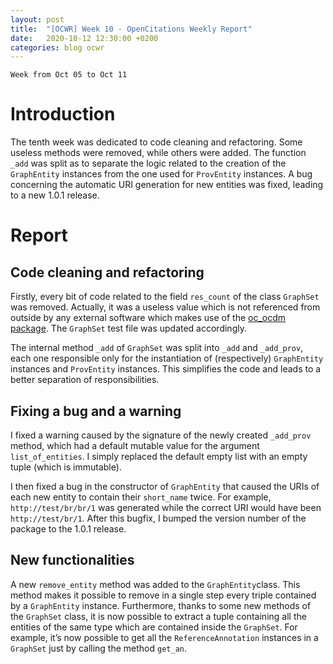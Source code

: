 ```yaml
---
layout: post
title:  "[OCWR] Week 10 - OpenCitations Weekly Report"
date:   2020-10-12 12:30:00 +0200
categories: blog ocwr
---
```

`Week from Oct 05 to Oct 11`

# Introduction
The tenth week was dedicated to code cleaning and refactoring. Some useless methods were removed, while others were added. The function 
`_add` was split as to separate the logic related to the creation of the `GraphEntity` instances from the one used for `ProvEntity` 
instances. A bug concerning the automatic URI generation for new entities was fixed, leading to a new 1.0.1 release.

# Report

## Code cleaning and refactoring
Firstly, every bit of code related to the field `res_count` of the class `GraphSet` was removed. Actually, it was a useless value which 
is not referenced from outside by any external software which makes use of the [oc_ocdm package][oc_ocdm_github]. The `GraphSet` test file was updated 
accordingly.

The internal method `_add` of `GraphSet` was split into `_add` and `_add_prov`, each one responsible only for the instantiation of 
(respectively) `GraphEntity` instances and `ProvEntity` instances. This simplifies the code and leads to a better separation of 
responsibilities.

## Fixing a bug and a warning
I fixed a warning caused by the signature of the newly created `_add_prov` method, which had a default mutable value for the argument `list_of_entities`. I simply replaced the default empty list with an empty tuple (which is immutable).

I then fixed a bug in the constructor of `GraphEntity` that caused the URIs of each new entity to contain their `short_name` twice. For example, `http://test/br/br/1` was generated while the correct URI would have been `http://test/br/1`. After this bugfix, I bumped the version number of the package to the 1.0.1 release.

## New functionalities
A new `remove_entity` method was added to the `GraphEntity`class. This method makes it possible to remove in a single step every triple contained by a `GraphEntity` instance. Furthermore, thanks to some new methods of the `GraphSet` class, it is now possible to extract a tuple containing all the entities of the same type which are contained inside the `GraphSet`. For example, it’s now possible to get all the `ReferenceAnnotation` instances in a `GraphSet` just by calling the method `get_an`.

[oc_ocdm_github]:      https://github.com/opencitations/oc_ocdm
